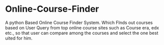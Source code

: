 # Online-Course-Finder

A python Based Online Course Finder System. Which FInds out courses based on User Query from top online course sites such as Course era, edx etc., so that user can compare among the courses and select the one best uited for him. 
